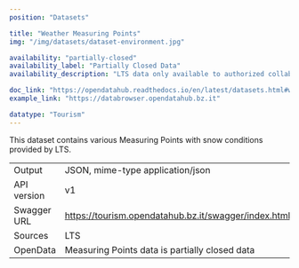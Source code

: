 ```yaml
---
position: "Datasets"

title: "Weather Measuring Points"
img: "/img/datasets/dataset-environment.jpg"

availability: "partially-closed"
availability_label: "Partially Closed Data"
availability_description: "LTS data only available to authorized collaborators (contact help@opendatahub.com if you are interested in this data)"

doc_link: "https://opendatahub.readthedocs.io/en/latest/datasets.html#weather-forecast-dataset"
example_link: "https://databrowser.opendatahub.bz.it"

datatype: "Tourism"
---
```


This dataset contains various Measuring Points with snow conditions provided by LTS.

|             |                                                                                             |
| :---------- | ------------------------------------------------------------------------------------------- |
| Output      | JSON, mime-type application/json                                                            |
| API version | v1                                                                                          |
| Swagger URL | https://tourism.opendatahub.bz.it/swagger/index.html#/Weather/get_v1_Weather_Measuringpoint |
| Sources     | LTS                                                                                         |
| OpenData    | Measuring Points data is partially closed data                                                      |
